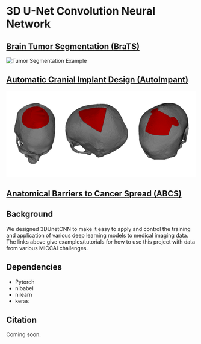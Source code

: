 # 3D U-Net Convolution Neural Network
## [Brain Tumor Segmentation (BraTS)](examples/brats2020)
![Tumor Segmentation Example](legacy/doc/tumor_segmentation_illusatration.gif)
## [Automatic Cranial Implant Design (AutoImpant)](examples/autoimplant2020)
![ Segmentation Example](doc/AutoImplant-Viz.png)
## [Anatomical Barriers to Cancer Spread (ABCS)](examples/abcs2020)
## Background
We designed 3DUnetCNN to make it easy to apply and control the training and application of various deep learning models to medical imaging data.
The links above give examples/tutorials for how to use this project with data from various MICCAI challenges.

## Dependencies
* Pytorch
* nibabel
* nilearn
* keras

## Citation
Coming soon.
